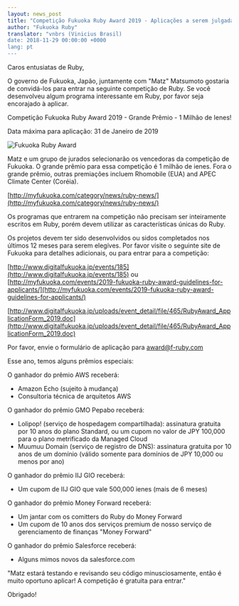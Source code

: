 ```yaml
---
layout: news_post
title: "Competição Fukuoka Ruby Award 2019 - Aplicações a serem julgadas pelo Matz"
author: "Fukuoka Ruby"
translator: "vnbrs (Vinicius Brasil)
date: 2018-11-29 00:00:00 +0000
lang: pt
---
```


Caros entusiatas de Ruby,

O governo de Fukuoka, Japão, juntamente com "Matz" Matsumoto gostaria de convidá-los para entrar na seguinte competição de Ruby. Se você desenvolveu algum programa interessante em Ruby, por favor seja encorajado à aplicar.

Competição Fukuoka Ruby Award 2019 - Grande Prêmio - 1 Milhão de Ienes!

Data máxima para aplicação: 31 de Janeiro de 2019

![Fukuoka Ruby Award](http://www.digitalfukuoka.jp/javascripts/kcfinder/upload/images/fukuokarubyaward2017.png)

Matz e um grupo de jurados selecionarão os vencedoras da competição de Fukuoka. O grande prêmio para essa competição é 1 milhão de ienes. Fora o grande prêmio, outras premiações incluem Rhomobile (EUA) and APEC Climate Center (Coréia).

[http://myfukuoka.com/category/news/ruby-news/](http://myfukuoka.com/category/news/ruby-news/)

Os programas que entrarem na competição não precisam ser inteiramente escritos em Ruby, porém devem utilizar as características únicas do Ruby.

Os projetos devem ter sido desenvolvidos ou sidos completados nos últimos 12 meses para serem elegíves. Por favor visite o seguinte site de Fukuoka para detalhes adicionais, ou para entrar para a competição:

[http://www.digitalfukuoka.jp/events/185](http://www.digitalfukuoka.jp/events/185)
ou
[http://myfukuoka.com/events/2019-fukuoka-ruby-award-guidelines-for-applicants/](http://myfukuoka.com/events/2019-fukuoka-ruby-award-guidelines-for-applicants/)

[http://www.digitalfukuoka.jp/uploads/event_detail/file/465/RubyAward_ApplicationForm_2019.doc](http://www.digitalfukuoka.jp/uploads/event_detail/file/465/RubyAward_ApplicationForm_2019.doc)

Por favor, envie o formulário de aplicação para award@f-ruby.com

Esse ano, temos alguns prêmios especiais:

O ganhador do prêmio AWS receberá:

* Amazon Echo (sujeito à mudança)
* Consultoria técnica de arquitetos AWS

O ganhador do prêmio GMO Pepabo receberá:

* Lolipop! (serviço de hospedagem compartilhada): assinatura gratuita por 10 anos do plano Standard, ou um cupom no valor de JPY 100,000 para o plano metrificado da Managed Cloud
* Muumuu Domain (serviço de registro de DNS): assinatura gratuita por 10 anos de um domínio (válido somente para domínios de JPY 10,000 ou menos por ano)

O ganhador do prêmio IIJ GIO receberá:

* Um cupom de IIJ GIO que vale 500,000 ienes (mais de 6 meses)

O ganhador do prêmio Money Forward receberá:

* Um jantar com os comitters do Ruby do Money Forward
* Um cupom de 10 anos dos serviços premium de nosso serviço de gerenciamento de finanças "Money Forward"

O ganhador do prêmio Salesforce receberá:

* Alguns mimos novos da salesforce.com

"Matz estará testando e revisando seu código minusciosamente, então é muito oportuno aplicar! A competição é gratuita para entrar."

Obrigado!
